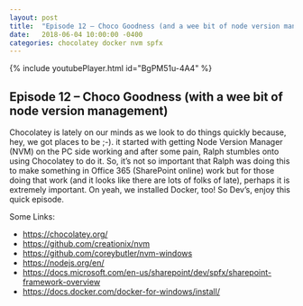 ```yaml
---
layout: post
title:  "Episode 12 – Choco Goodness (and a wee bit of node version management)"
date:   2018-06-04 10:00:00 -0400
categories: chocolatey docker nvm spfx
--- 
```

{% include youtubePlayer.html id="BgPM51u-4A4" %} 

## Episode 12 – Choco Goodness (with a wee bit of node version management)

Chocolatey is lately on our minds as we look to do things quickly because, hey, we got places to be ;-).  it started with getting Node Version Manager (NVM) on the PC side working and after some pain, Ralph stumbles onto using Chocolatey to do it.  So, it’s not so important that Ralph was doing this to make something in Office 365 (SharePoint online) work but for those doing that work (and it looks like there are lots of folks of late), perhaps it is extremely important.    On yeah, we installed Docker, too!  So Dev’s, enjoy this quick episode.

Some Links:

- https://chocolatey.org/
- https://github.com/creationix/nvm
- https://github.com/coreybutler/nvm-windows
- https://nodejs.org/en/
- https://docs.microsoft.com/en-us/sharepoint/dev/spfx/sharepoint-framework-overview
- https://docs.docker.com/docker-for-windows/install/
